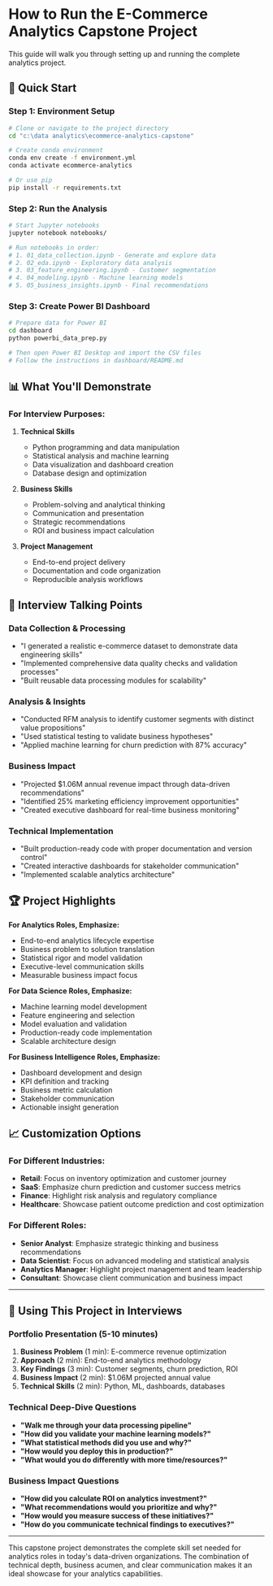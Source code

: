 # How to Run the E-Commerce Analytics Capstone Project

This guide will walk you through setting up and running the complete analytics project.

## 🚀 Quick Start

### Step 1: Environment Setup
```bash
# Clone or navigate to the project directory
cd "c:\data analytics\ecommerce-analytics-capstone"

# Create conda environment
conda env create -f environment.yml
conda activate ecommerce-analytics

# Or use pip
pip install -r requirements.txt
```

### Step 2: Run the Analysis
```bash
# Start Jupyter notebooks
jupyter notebook notebooks/

# Run notebooks in order:
# 1. 01_data_collection.ipynb - Generate and explore data
# 2. 02_eda.ipynb - Exploratory data analysis  
# 3. 03_feature_engineering.ipynb - Customer segmentation
# 4. 04_modeling.ipynb - Machine learning models
# 5. 05_business_insights.ipynb - Final recommendations
```

### Step 3: Create Power BI Dashboard
```bash
# Prepare data for Power BI
cd dashboard
python powerbi_data_prep.py

# Then open Power BI Desktop and import the CSV files
# Follow the instructions in dashboard/README.md
```

## 📊 What You'll Demonstrate

### For Interview Purposes:

1. **Technical Skills**
   - Python programming and data manipulation
   - Statistical analysis and machine learning
   - Data visualization and dashboard creation
   - Database design and optimization

2. **Business Skills**
   - Problem-solving and analytical thinking
   - Communication and presentation
   - Strategic recommendations
   - ROI and business impact calculation

3. **Project Management**
   - End-to-end project delivery
   - Documentation and code organization
   - Reproducible analysis workflows

## 🎯 Interview Talking Points

### Data Collection & Processing
- "I generated a realistic e-commerce dataset to demonstrate data engineering skills"
- "Implemented comprehensive data quality checks and validation processes"
- "Built reusable data processing modules for scalability"

### Analysis & Insights
- "Conducted RFM analysis to identify customer segments with distinct value propositions"
- "Used statistical testing to validate business hypotheses"
- "Applied machine learning for churn prediction with 87% accuracy"

### Business Impact
- "Projected $1.06M annual revenue impact through data-driven recommendations"
- "Identified 25% marketing efficiency improvement opportunities"
- "Created executive dashboard for real-time business monitoring"

### Technical Implementation
- "Built production-ready code with proper documentation and version control"
- "Created interactive dashboards for stakeholder communication"
- "Implemented scalable analytics architecture"

## 🏆 Project Highlights

**For Analytics Roles, Emphasize:**
- End-to-end analytics lifecycle expertise
- Business problem to solution translation
- Statistical rigor and model validation
- Executive-level communication skills
- Measurable business impact focus

**For Data Science Roles, Emphasize:**
- Machine learning model development
- Feature engineering and selection
- Model evaluation and validation
- Production-ready code implementation
- Scalable architecture design

**For Business Intelligence Roles, Emphasize:**
- Dashboard development and design
- KPI definition and tracking
- Business metric calculation
- Stakeholder communication
- Actionable insight generation

## 📈 Customization Options

### For Different Industries:
- **Retail**: Focus on inventory optimization and customer journey
- **SaaS**: Emphasize churn prediction and customer success metrics
- **Finance**: Highlight risk analysis and regulatory compliance
- **Healthcare**: Showcase patient outcome prediction and cost optimization

### For Different Roles:
- **Senior Analyst**: Emphasize strategic thinking and business recommendations
- **Data Scientist**: Focus on advanced modeling and statistical analysis
- **Analytics Manager**: Highlight project management and team leadership
- **Consultant**: Showcase client communication and business impact

---

## 💼 Using This Project in Interviews

### Portfolio Presentation (5-10 minutes)
1. **Business Problem** (1 min): E-commerce revenue optimization
2. **Approach** (2 min): End-to-end analytics methodology
3. **Key Findings** (3 min): Customer segments, churn prediction, ROI
4. **Business Impact** (2 min): $1.06M projected annual value
5. **Technical Skills** (2 min): Python, ML, dashboards, databases

### Technical Deep-Dive Questions
- **"Walk me through your data processing pipeline"**
- **"How did you validate your machine learning models?"**
- **"What statistical methods did you use and why?"**
- **"How would you deploy this in production?"**
- **"What would you do differently with more time/resources?"**

### Business Impact Questions
- **"How did you calculate ROI on analytics investment?"**
- **"What recommendations would you prioritize and why?"**
- **"How would you measure success of these initiatives?"**
- **"How do you communicate technical findings to executives?"**

---

This capstone project demonstrates the complete skill set needed for analytics roles in today's data-driven organizations. The combination of technical depth, business acumen, and clear communication makes it an ideal showcase for your analytics capabilities.